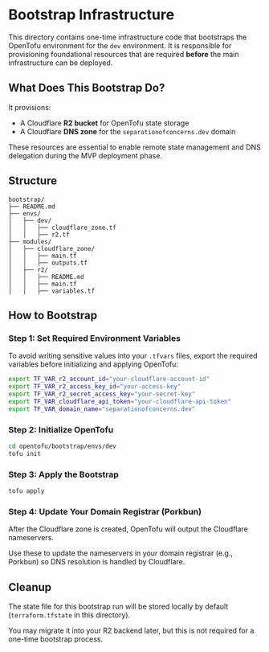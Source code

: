 # Bootstrap Infrastructure

This directory contains one-time infrastructure code that bootstraps the OpenTofu environment for the `dev` environment. It is responsible for provisioning foundational resources that are required **before** the main infrastructure can be deployed.

## What Does This Bootstrap Do?

It provisions:

- A Cloudflare **R2 bucket** for OpenTofu state storage
- A Cloudflare **DNS zone** for the `separationofconcerns.dev` domain

These resources are essential to enable remote state management and DNS delegation during the MVP deployment phase.

## Structure

```
bootstrap/
├── README.md
├── envs/
│   ├── dev/
│   │   ├── cloudflare_zone.tf
│   │   ├── r2.tf
├── modules/
│   ├── cloudflare_zone/
│   │   ├── main.tf
│   │   ├── outputs.tf
│   ├── r2/
│   │   ├── README.md
│   │   ├── main.tf
│   │   ├── variables.tf
```

## How to Bootstrap

### Step 1: Set Required Environment Variables

To avoid writing sensitive values into your `.tfvars` files, export the required variables before initializing and applying OpenTofu:

```bash
export TF_VAR_r2_account_id="your-cloudflare-account-id"
export TF_VAR_r2_access_key_id="your-access-key"
export TF_VAR_r2_secret_access_key="your-secret-key"
export TF_VAR_cloudflare_api_token="your-cloudflare-api-token"
export TF_VAR_domain_name="separationofconcerns.dev"
```

### Step 2: Initialize OpenTofu

```bash
cd opentofu/bootstrap/envs/dev
tofu init
```

### Step 3: Apply the Bootstrap

```bash
tofu apply
```

### Step 4: Update Your Domain Registrar (Porkbun)

After the Cloudflare zone is created, OpenTofu will output the Cloudflare nameservers.

Use these to update the nameservers in your domain registrar (e.g., Porkbun) so DNS resolution is handled by Cloudflare.

## Cleanup

The state file for this bootstrap run will be stored locally by default (`terraform.tfstate` in this directory).

You may migrate it into your R2 backend later, but this is not required for a one-time bootstrap process.